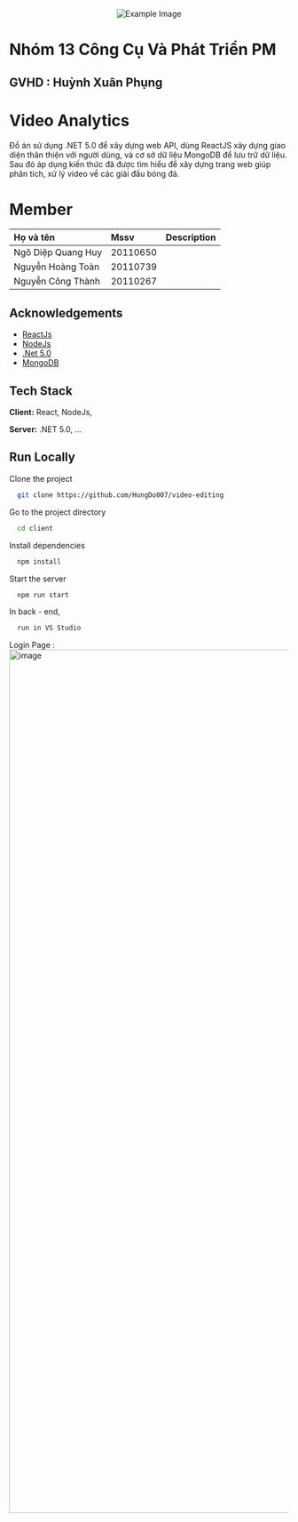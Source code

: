 <p align="center">
  <img src="https://fit.hcmute.edu.vn/Resources/Images/SubDomain/fit/logo-news.png" alt="Example Image">
</p>

# Nhóm 13 Công Cụ Và Phát Triển PM
## GVHD : Huỳnh Xuân Phụng

# Video Analytics

Đồ án sử dụng .NET 5.0 để xây dựng web API, dùng ReactJS xây dựng giao diện thân thiện với người dùng, và cơ sở dữ liệu MongoDB
để lưu trữ dữ liệu. Sau đó áp dụng kiến thức đã được tìm hiểu để xây dựng trang web giúp phân tích, xử lý video về các giải đấu bóng đá.

# Member 

| Họ và tên               | Mssv     | Description          |
| :--------               | :------- | :--------------------|
| Ngô Diệp Quang Huy      | 20110650 |                      |
| Nguyễn Hoàng Toàn       | 20110739 |                      |
| Nguyễn Công Thành       | 20110267 |                      |





## Acknowledgements

 - [ReactJs](https://react.dev/)
 - [NodeJs](https://nodejs.org/en/about)
 - [.Net 5.0](https://dotnet.microsoft.com/en-us/)
 - [MongoDB](https://www.mongodb.com/)
 


## Tech Stack

**Client:** React, NodeJs,

**Server:** .NET 5.0, ...


## Run Locally

Clone the project

```bash
  git clone https://github.com/HungDo007/video-editing
```

Go to the project directory

```bash
  cd client
```

Install dependencies

```bash
  npm install
```

Start the server

```bash
  npm run start
```

In back - end,

```bash
  run in VS Studio
```
Login Page :
<img width="1554" alt="image" src="https://user-images.githubusercontent.com/106101425/235303416-520f2022-7d5b-4146-a66a-89963b66c331.png">

